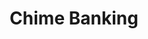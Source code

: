 ---
blog: https://chimebank.com/blog
facebook: https://facebook.com/chimebank
googleplus: https://plus.google.com/+Chime
instagram: https://instagram.com/Chime
logohandle: chimebank
sort: chimebank
title: Chime Banking
twitter: https://x.com/chime
website: https://www.chimebank.com/
---